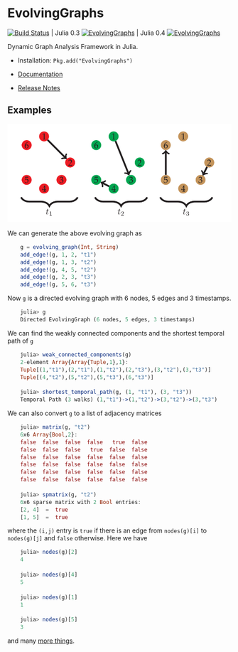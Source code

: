 # EvolvingGraphs

[![Build Status](https://travis-ci.org/weijianzhang/EvolvingGraphs.jl.svg?branch=master)](https://travis-ci.org/weijianzhang/EvolvingGraphs.jl)
| Julia 0.3 [![EvolvingGraphs](http://pkg.julialang.org/badges/EvolvingGraphs_release.svg)](http://pkg.julialang.org/?pkg=EvolvingGraphs&ver=release)
| Julia 0.4 [![EvolvingGraphs](http://pkg.julialang.org/badges/EvolvingGraphs_nightly.svg)](http://pkg.julialang.org/?pkg=EvolvingGraphs&ver=nightly)

Dynamic Graph Analysis Framework in Julia.

* Installation: ``Pkg.add("EvolvingGraphs")``

* [Documentation](http://evolvinggraphsjl.readthedocs.org/en/latest/)

* [Release Notes](https://github.com/weijianzhang/EvolvingGraphs.jl/blob/master/NEWS.md)

## Examples

![simple evolving graph](doc/example.png)

We can generate the above evolving graph as

```julia
    g = evolving_graph(Int, String)
	add_edge!(g, 1, 2, "t1")
	add_edge!(g, 1, 3, "t2")
	add_edge!(g, 4, 5, "t2")
	add_edge!(g, 2, 3, "t3")
	add_edge!(g, 5, 6, "t3")
```
Now ``g`` is a directed evolving graph with
6 nodes, 5 edges and 3 timestamps.

```julia
	julia> g
	Directed EvolvingGraph (6 nodes, 5 edges, 3 timestamps)
```

We can find the weakly connected components and the shortest
temporal path of ``g``

```julia
	julia> weak_connected_components(g)
	2-element Array{Array{Tuple,1},1}:
	Tuple[(1,"t1"),(2,"t1"),(1,"t2"),(2,"t3"),(3,"t2"),(3,"t3")]
	Tuple[(4,"t2"),(5,"t2"),(5,"t3"),(6,"t3")]

	julia> shortest_temporal_path(g, (1, "t1"), (3, "t3"))
	Temporal Path (3 walks) (1,"t1")->(1,"t2")->(3,"t2")->(3,"t3")
```

We can also convert ``g`` to a list of adjacency matrices

```julia
	julia> matrix(g, "t2")
	6x6 Array{Bool,2}:
	false  false  false  false   true  false
	false  false  false   true  false  false
	false  false  false  false  false  false
	false  false  false  false  false  false
	false  false  false  false  false  false
	false  false  false  false  false  false

	julia> spmatrix(g, "t2")
	6x6 sparse matrix with 2 Bool entries:
	[2, 4]  =  true
	[1, 5]  =  true
```

where the `(i,j)` entry is `true` if there is an edge from
`nodes(g)[i]` to `nodes(g)[j]` and `false` otherwise. Here we have

```julia
	julia> nodes(g)[2]
	4
	
	julia> nodes(g)[4]
	5
	
	julia> nodes(g)[1]
	1
	
	julia> nodes(g)[5]
	3
```

and many [more things](http://evolvinggraphsjl.readthedocs.org/en/latest/tutorial.html).


